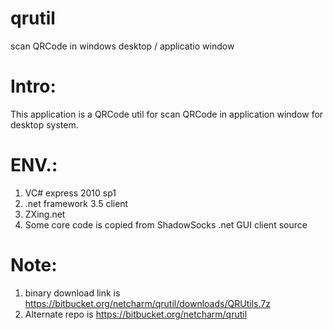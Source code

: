 # qrutil
scan QRCode in windows desktop / applicatio window

Intro:
=======
This application is a QRCode util for scan QRCode in application window for desktop system.

ENV.:
=======
1. VC# express 2010 sp1
2. .net framework 3.5 client
3. ZXing.net
4. Some core code is copied from ShadowSocks .net GUI client source

Note:
=======
1. binary download link is https://bitbucket.org/netcharm/qrutil/downloads/QRUtils.7z
2. Alternate repo is https://bitbucket.org/netcharm/qrutil

